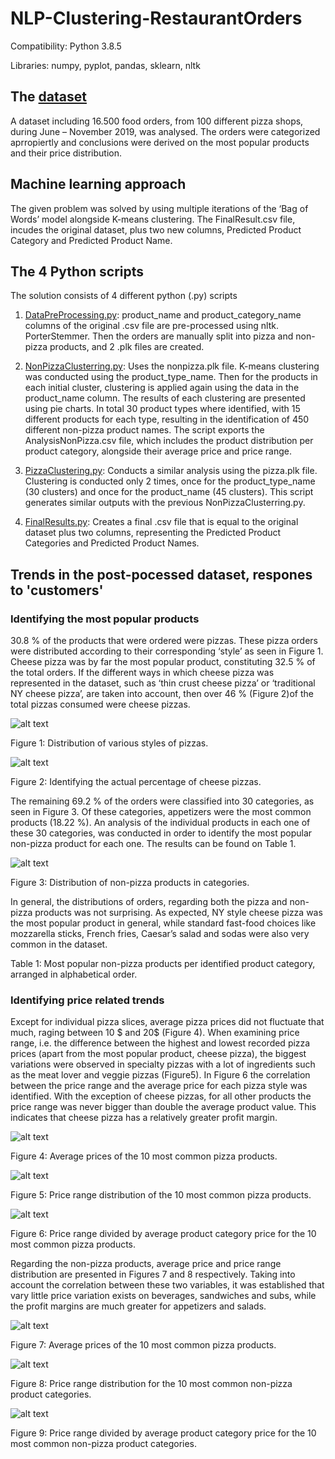 # NLP-Clustering-RestaurantOrders

Compatibility: Python 3.8.5 

Libraries: numpy, pyplot, pandas, sklearn, nltk

## The [dataset](https://github.com/GeorgiosEtsias/NLP-Clustering-RestaurantOrders/blob/main/orderItems.csv)

A dataset including 16.500 food orders,  from 100 different pizza shops,  during June – November 2019, was analysed. The orders were categorized aprropiertly and conclusions were derived on the most popular products and their price distribution.

## Machine learning approach

The given problem was solved by using multiple iterations of the ‘Bag of Words’ model alongside K-means clustering. The FinalResult.csv file, incudes the original dataset, plus two new columns, Predicted Product Category and Predicted Product Name. 

## The 4 Python scripts

The solution consists of 4 different python (.py) scripts

1)	[DataPreProcessing.py](https://github.com/GeorgiosEtsias/NLP-Clustering-RestaurantOrders/blob/main/DataPreProcessing.py): product_name and product_category_name columns of the original .csv file are pre-processed using nltk. PorterStemmer. Then the orders are manually split into pizza and non-pizza products, and 2 .plk files are created.

2)	[NonPizzaClusterring.py](https://github.com/GeorgiosEtsias/NLP-Clustering-RestaurantOrders/blob/main/NonPizzaClustering.py): Uses the nonpizza.plk file. K-means clustering was conducted using the product_type_name. Then for the products in each initial cluster, clustering is applied again using the data in the product_name column. The results of each clustering are presented using pie charts. In total 30 product types where identified, with 15 different products for each type, resulting in the identification of 450 different non-pizza product names. The script exports the AnalysisNonPizza.csv file, which includes the product distribution per product category, alongside their average price and price range.

3)	[PizzaClustering.py](https://github.com/GeorgiosEtsias/NLP-Clustering-RestaurantOrders/blob/main/PizzaClustering.py): Conducts a similar analysis using the pizza.plk file. Clustering is conducted only 2 times, once for the product_type_name (30 clusters) and once for the product_name (45 clusters). This script generates similar outputs with the previous NonPizzaClusterring.py. 

4)	[FinalResults.py](https://github.com/GeorgiosEtsias/NLP-Clustering-RestaurantOrders/blob/main/FinalResults.py): Creates a final .csv file that is equal to the original dataset plus two columns, representing the Predicted Product Categories and Predicted Product Names.

## Trends in the post-pocessed dataset, respones to 'customers'

### Identifying the most popular products

30.8 % of the products that were ordered were pizzas. These pizza orders were distributed according to their corresponding ‘style’ as seen in Figure 1. Cheese pizza was by far the most popular product, constituting 32.5 % of the total orders.  If the different ways in which cheese pizza was represented in the dataset, such as ‘thin crust cheese pizza’ or ‘traditional NY cheese pizza’, are taken into account, then over 46 %  (Figure 2)of the total pizzas consumed were cheese pizzas. 

![alt text](https://github.com/GeorgiosEtsias/NLP-Clustering-RestaurantOrders/blob/main/ProjectFigures/Figure1.png)

Figure 1: Distribution of various styles of pizzas.

![alt text](https://github.com/GeorgiosEtsias/NLP-Clustering-RestaurantOrders/blob/main/ProjectFigures/Figure2.png)

Figure 2: Identifying the actual percentage of cheese pizzas.

The remaining 69.2 % of the orders were classified into 30 categories, as seen in Figure 3. Of these categories, appetizers were the most common products (18.22 %). An analysis of the individual products in each one of these 30 categories, was conducted in order to identify the most popular non-pizza product for each one. The results can be found on Table 1. 

![alt text](https://github.com/GeorgiosEtsias/NLP-Clustering-RestaurantOrders/blob/main/ProjectFigures/Figure3.png)

Figure 3: Distribution of non-pizza products in categories.

In general, the distributions of orders, regarding both the pizza and non-pizza products was not surprising. As expected, NY style cheese pizza was the most popular product in general, while standard fast-food choices like mozzarella sticks, French fries, Caesar’s salad and sodas were also very common in the dataset.

Table 1: Most popular non-pizza products per identified product category, arranged in alphabetical order.




### Identifying price related trends 

Except for individual pizza slices, average pizza prices did not fluctuate that much, raging between 10 $ and 20$ (Figure 4). When examining price range, i.e. the difference between the highest and lowest recorded pizza prices (apart from the most popular product, cheese pizza), the biggest variations were observed in specialty pizzas with a lot of ingredients such as the meat lover and veggie pizzas (Figure5). In Figure 6 the correlation between the price range and the average price for each pizza style was identified. With the exception of cheese pizzas, for all other products the price range was never bigger than double the average product value. This indicates that cheese pizza has a relatively greater profit margin.

![alt text](https://github.com/GeorgiosEtsias/NLP-Clustering-RestaurantOrders/blob/main/ProjectFigures/Figure4.png)

Figure 4: Average prices of the 10 most common pizza products.

![alt text](https://github.com/GeorgiosEtsias/NLP-Clustering-RestaurantOrders/blob/main/ProjectFigures/Figure5.png)

Figure 5: Price range distribution of the 10 most common pizza products.

![alt text](https://github.com/GeorgiosEtsias/NLP-Clustering-RestaurantOrders/blob/main/ProjectFigures/Figure6.png)

Figure 6: Price range divided by average product category price for the 10 most common pizza products.

Regarding the non-pizza products, average price and price range distribution are presented in Figures 7 and 8 respectively. Taking into account the correlation between these two variables, it was established that vary little price variation exists on beverages, sandwiches and subs, while the profit margins are much greater for appetizers and salads. 

![alt text](https://github.com/GeorgiosEtsias/NLP-Clustering-RestaurantOrders/blob/main/ProjectFigures/Figure7.png)

Figure 7: Average prices of the 10 most common pizza products.

![alt text](https://github.com/GeorgiosEtsias/NLP-Clustering-RestaurantOrders/blob/main/ProjectFigures/Figure8.png)

Figure 8: Price range distribution for the 10 most common non-pizza product categories.

![alt text](https://github.com/GeorgiosEtsias/NLP-Clustering-RestaurantOrders/blob/main/ProjectFigures/Figure9.png)

Figure 9: Price range divided by average product category price for the 10 most common non-pizza product categories.


